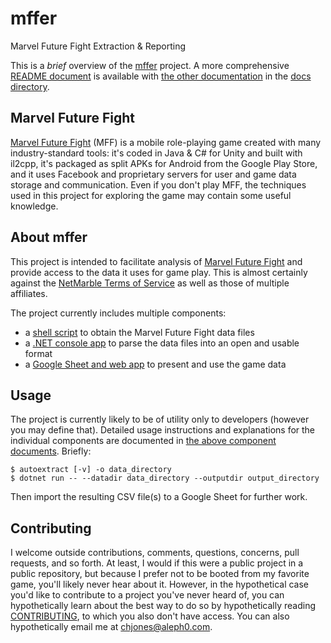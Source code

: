 # mffer

Marvel Future Fight Extraction & Reporting

This is a _brief_ overview of the [mffer](https://github.com/therealchjones/mffer) project. A more comprehensive [README document](docs/README.md) is available with [the other documentation](docs/) in the [docs directory](docs/).

## Marvel Future Fight

[Marvel Future Fight](http://www.marvelfuturefight.com/) (MFF) is a mobile role-playing game created with many industry-standard tools: it's coded in Java & C# for Unity and built with il2cpp, it's packaged as split APKs for Android from the Google Play Store, and it uses Facebook and proprietary servers for user and game data storage and communication. Even if you don't play MFF, the techniques used in this project for exploring the game may contain some useful knowledge.

## About mffer

This project is intended to facilitate analysis of [Marvel Future Fight](#marvel-future-fight) and provide access to the data it uses for game play. This is almost certainly against the [NetMarble Terms of Service](https://help.netmarble.com/terms/terms_of_service_en?locale=&lcLocale=en) as well as those of multiple affiliates.

The project currently includes multiple components:

-   a [shell script](docs/autoextract.md) to obtain the Marvel Future Fight data files
-   a [.NET console app](docs/mffer.md) to parse the data files into an open and usable format
-   a [Google Sheet and web app](docs/webapp.md) to present and use the game data

## Usage

The project is currently likely to be of utility only to developers (however you may define that). Detailed usage instructions and explanations for the individual components are documented in [the above component documents](#about-mffer). Briefly:

```
$ autoextract [-v] -o data_directory
$ dotnet run -- --datadir data_directory --outputdir output_directory
```

Then import the resulting CSV file(s) to a Google Sheet for further work.

## Contributing

I welcome outside contributions, comments, questions, concerns, pull requests, and so forth. At least, I would if this were a public project in a public repository, but because I prefer not to be booted from my favorite game, you'll likely never hear about it. However, in the hypothetical case you'd like to contribute to a project you've never heard of, you can hypothetically learn about the best way to do so by hypothetically reading [CONTRIBUTING](docs/CONTRIBUTING.md), to which you also don't have access. You can also hypothetically email me at <chjones@aleph0.com>.
